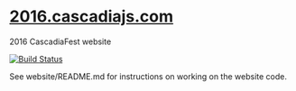 # [2016.cascadiajs.com](http://2016.cascadiajs.com)
2016 CascadiaFest website

[![Build Status](https://travis-ci.org/cascadiajs/2016.cascadiajs.com.svg?branch=master)](https://travis-ci.org/cascadiajs/2016.cascadiajs.com)

See website/README.md for instructions on working on the website code.